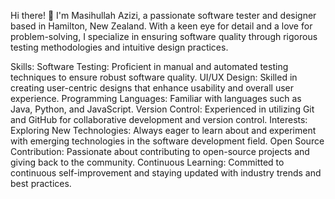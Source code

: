 Hi there! 👋
I'm Masihullah Azizi, a passionate software tester and designer based in Hamilton, New Zealand. With a keen eye for detail and a love for problem-solving, I specialize in ensuring software quality through rigorous testing methodologies and intuitive design practices.

Skills:
Software Testing: Proficient in manual and automated testing techniques to ensure robust software quality.
UI/UX Design: Skilled in creating user-centric designs that enhance usability and overall user experience.
Programming Languages: Familiar with languages such as Java, Python, and JavaScript.
Version Control: Experienced in utilizing Git and GitHub for collaborative development and version control.
Interests:
Exploring New Technologies: Always eager to learn about and experiment with emerging technologies in the software development field.
Open Source Contribution: Passionate about contributing to open-source projects and giving back to the community.
Continuous Learning: Committed to continuous self-improvement and staying updated with industry trends and best practices.
